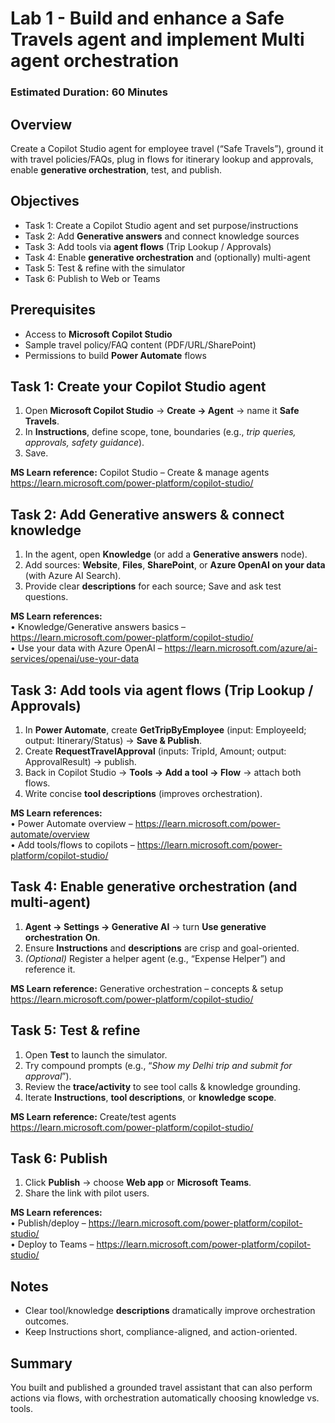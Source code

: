 # Lab 1 - Build and enhance a Safe Travels agent and implement Multi agent orchestration

### Estimated Duration: 60 Minutes

## Overview
Create a Copilot Studio agent for employee travel (“Safe Travels”), ground it with travel policies/FAQs, plug in flows for itinerary lookup and approvals, enable **generative orchestration**, test, and publish.

## Objectives
- Task 1: Create a Copilot Studio agent and set purpose/instructions  
- Task 2: Add **Generative answers** and connect knowledge sources  
- Task 3: Add tools via **agent flows** (Trip Lookup / Approvals)  
- Task 4: Enable **generative orchestration** and (optionally) multi-agent  
- Task 5: Test & refine with the simulator  
- Task 6: Publish to Web or Teams

## Prerequisites
- Access to **Microsoft Copilot Studio**  
- Sample travel policy/FAQ content (PDF/URL/SharePoint)  
- Permissions to build **Power Automate** flows

## Task 1: Create your Copilot Studio agent
1. Open **Microsoft Copilot Studio** → **Create → Agent** → name it **Safe Travels**.  
2. In **Instructions**, define scope, tone, boundaries (e.g., *trip queries, approvals, safety guidance*).  
3. Save.

**MS Learn reference:** Copilot Studio – Create & manage agents  
https://learn.microsoft.com/power-platform/copilot-studio/

## Task 2: Add Generative answers & connect knowledge
1. In the agent, open **Knowledge** (or add a **Generative answers** node).  
2. Add sources: **Website**, **Files**, **SharePoint**, or **Azure OpenAI on your data** (with Azure AI Search).  
3. Provide clear **descriptions** for each source; Save and ask test questions.

**MS Learn references:**  
• Knowledge/Generative answers basics – https://learn.microsoft.com/power-platform/copilot-studio/  
• Use your data with Azure OpenAI – https://learn.microsoft.com/azure/ai-services/openai/use-your-data

## Task 3: Add tools via agent flows (Trip Lookup / Approvals)
1. In **Power Automate**, create **GetTripByEmployee** (input: EmployeeId; output: Itinerary/Status) → **Save & Publish**.  
2. Create **RequestTravelApproval** (inputs: TripId, Amount; output: ApprovalResult) → publish.  
3. Back in Copilot Studio → **Tools → Add a tool → Flow** → attach both flows.  
4. Write concise **tool descriptions** (improves orchestration).

**MS Learn references:**  
• Power Automate overview – https://learn.microsoft.com/power-automate/overview  
• Add tools/flows to copilots – https://learn.microsoft.com/power-platform/copilot-studio/


## Task 4: Enable generative orchestration (and multi-agent)
1. **Agent → Settings → Generative AI** → turn **Use generative orchestration** **On**.  
2. Ensure **Instructions** and **descriptions** are crisp and goal-oriented.  
3. *(Optional)* Register a helper agent (e.g., “Expense Helper”) and reference it.

**MS Learn reference:** Generative orchestration – concepts & setup  
https://learn.microsoft.com/power-platform/copilot-studio/

## Task 5: Test & refine
1. Open **Test** to launch the simulator.  
2. Try compound prompts (e.g., “*Show my Delhi trip and submit for approval*”).  
3. Review the **trace/activity** to see tool calls & knowledge grounding.  
4. Iterate **Instructions**, **tool descriptions**, or **knowledge scope**.

**MS Learn reference:** Create/test agents  
https://learn.microsoft.com/power-platform/copilot-studio/

## Task 6: Publish
1. Click **Publish** → choose **Web app** or **Microsoft Teams**.  
2. Share the link with pilot users.

**MS Learn references:**  
• Publish/deploy – https://learn.microsoft.com/power-platform/copilot-studio/  
• Deploy to Teams – https://learn.microsoft.com/power-platform/copilot-studio/

## Notes
- Clear tool/knowledge **descriptions** dramatically improve orchestration outcomes.  
- Keep Instructions short, compliance-aligned, and action-oriented.

<validation step="lab1-validate-safe-travels" />

## Summary
You built and published a grounded travel assistant that can also perform actions via flows, with orchestration automatically choosing knowledge vs. tools.
